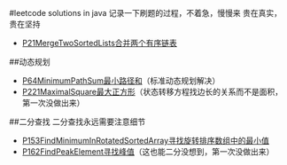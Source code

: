 #leetcode solutions in java
记录一下刷题的过程，不着急，慢慢来
贵在真实，贵在坚持

- [P21MergeTwoSortedLists合并两个有序链表](src/leetcode/editor/cn/P21MergeTwoSortedLists.java)

##动态规划
- [P64MinimumPathSum最小路径和](src/leetcode/editor/cn/P64MinimumPathSum.java)（标准动态规划解决）
- [P221MaximalSquare最大正方形](src/leetcode/editor/cn/P221MaximalSquare.java)（状态转移方程找边长的关系而不是面积，第一次没做出来）

##二分查找
二分查找永远需要注意细节
- [P153FindMinimumInRotatedSortedArray寻找旋转排序数组中的最小值](src/leetcode/editor/cn/P153FindMinimumInRotatedSortedArray.java)
- [P162FindPeakElement寻找峰值](src/leetcode/editor/cn/P162FindPeakElement.java)（这也能二分没想到，第一次没做出来）